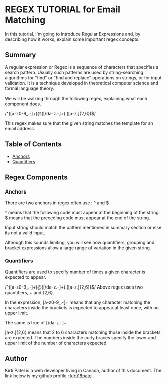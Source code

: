 # REGEX TUTORIAL for Email Matching

In this tutorial, I'm going to introduce Regular Expressions and, by describing how it works, explain some important regex concepts.

## Summary

A regular expression or Regex is a sequence of characters that specifies a search pattern. Usually such patterns are used by string-searching algorithms for "find" or "find and replace" operations on strings, or for input validation. It is a technique developed in theoretical computer science and formal language theory.

We will be walking through the following regex, explaining what each component does.

/^([a-z0-9_.-]+)@([\da-z.-]+).([a-z.]{2,6})$/

This regex makes sure that the given string matches the template for an email address.

## Table of Contents

- [Anchors](#anchors)
- [Quantifiers](#quantifiers)

## Regex Components

### Anchors

There are two anchors in regex often use : ^ and $

^ means that the following code must appear at the beginning of the string.
$ means that the preceding code must appear at the end of the string.

Input string should match the pattern mentioned in summary section or else its not a valid input.

Although this sounds limiting, you will see how quantifiers, grouping and bracket expressions allow a large range of variation in the given string.

### Quantifiers

Quantifiers are used to specify number of times a given character is expected to appear.

/^([a-z0-9_.-]+)@([\da-z.-]+).([a-z.]{2,6})$/
Above regex uses two quantifiers, + and {2,6}.

In the expression, [a-z0-9_.-]+ means that any character matching the characters inside the brackets is expected to appear at least once, with no upper limit.

The same is true of [\da-z.-]+

[a-z.]{2,6} means that 2 to 6 characters matching those inside the brackets are expected. The numbers inside the curly braces specify the lower and upper limit of the number of characters expected.

## Author

Kirti Patel is a web developer living in Canada, author of this document. The link below is my github profile : [kirti18patel](https://github.com/kirti18patel)
